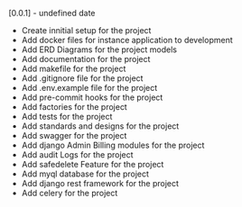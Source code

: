 [unreleased]: https://github.com/fccn/nau-financial-manager
[0.0.1] - undefined date

- Create innitial setup for the project
- Add docker files for instance application to development
- Add ERD Diagrams for the project models
- Add documentation for the project
- Add makefile for the project
- Add .gitignore file for the project
- Add .env.example file for the project
- Add pre-commit hooks for the project
- Add factories for the project
- Add tests for the project
- Add standards and designs for the project
- Add swagger for the project
- Add django Admin Billing modules for the project
- Add audit Logs for the project
- Add safedelete Feature for the project
- Add myql database for the project
- Add django rest framework for the project
- Add celery for the project
